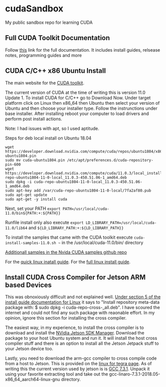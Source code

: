 # cudaSandbox
My public sandbox repo for learning CUDA

## Full CUDA Toolkit Documentation
Follow [this](https://docs.nvidia.com/cuda/index.html) link for the full 
documentation. It includes install guides, relsease notes, programming guides 
and more
 
## CUDA C/C++ x86 Ubuntu Install
The main website for the [CUDA toolkit](https://developer.nvidia.com/cuda-toolkit).

The current version of CUDA at the time of writing this is version 11.0 Update 1. 
To install CUDA for C/C++ go to Download Now. Under target platform click on
Linux then x86_64 then Ubuntu then select your version of Ubuntu and then choose 
your installer type. Follow the instrunctions under base installer. After
installing reboot your computer to load drivers and perform post install actions.

Note: I had issues with apt, so I used aptitude.

Steps for deb local install on Ubuntu 18.04
```
wget https://developer.download.nvidia.com/compute/cuda/repos/ubuntu1804/x86_64/cuda-ubuntu1804.pin
sudo mv cuda-ubuntu1804.pin /etc/apt/preferences.d/cuda-repository-pin-600
wget https://developer.download.nvidia.com/compute/cuda/11.0.3/local_installers/cuda-repo-ubuntu1804-11-0-local_11.0.3-450.51.06-1_amd64.deb
sudo dpkg -i cuda-repo-ubuntu1804-11-0-local_11.0.3-450.51.06-1_amd64.deb
sudo apt-key add /var/cuda-repo-ubuntu1804-11-0-local/7fa2af80.pub
sudo apt-get update
sudo apt-get -y install cuda
```
Next, set your PATH `export PATH=/usr/local/cuda-11.0/bin${PATH:+:${PATH}}`

Runfile install only also execute `export LD_LIBRARY_PATH=/usr/local/cuda-11.0/lib64`
and `${LD_LIBRARY_PATH:+:${LD_LIBRARY_PATH}}`

To install the samples that came with the CUDA toolkit execute `cuda-install-samples-11.0.sh ~`
in the /usr/local/cuda-11.0/bin/ directory

[Additionall samples in the Nvida CUDA samples github repo](https://github.com/nvidia/cuda-samples)

For the [quick linux inatall guide](https://docs.nvidia.com/cuda/cuda-quick-start-guide/index.html#linux).
For the [full linux install guide](https://docs.nvidia.com/cuda/cuda-installation-guide-linux/index.html).

## Install CUDA Cross Compiler for Jetson ARM based Devices
This was obnoxiously difficult and not explained well. [Under section 5 of the install guide documentation for Linux](https://docs.nvidia.com/cuda/cuda-installation-guide-linux/index.html#cross-platform) it says to "Install repository meta-data package with: $ sudo dpkg -i cuda-repo-cross-<identifier>_all.deb".
I have scoured the internet and could not find any such package with reaonable 
effort. In my opinion, ignore this section for installing the cross compiler.

The easiest way, in my experience, to install the cross compiler is to download 
and install the [NVidia Jetson SDK Manager](https://developer.nvidia.com/nvsdk-manager).
Download the package to your host Ubuntu system and run it. It will install the
host cross compiler stuff and there is an option to install all the Jetson 
Jetpack stuff to your Jetson device too.

Lastly, you need to download the arm-gcc compiler to cross compile code from
a host to Jetson. This is provided on the [linux for tegra page](https://developer.nvidia.com/embedded/linux-tegra).
As of writing this the current version used by jetson is is [GCC 7.3.1](https://developer.nvidia.com/embedded/dlc/l4t-gcc-7-3-1-toolchain-64-bit).
Unpack it using your favorite extracting tool and take out the gcc-linaro-7.3.1-2018.05-x86_64_aarch64-linux-gnu
directory.